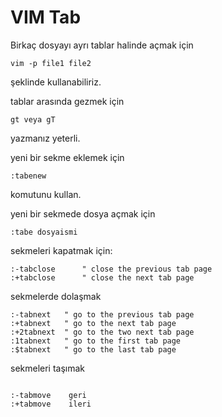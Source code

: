 # VIM Tab

Birkaç dosyayı ayrı tablar halinde açmak için

`vim -p file1 file2`

şeklinde kullanabiliriz.

tablar arasında gezmek için

`gt veya gT`

yazmanız yeterli.

yeni bir sekme eklemek için

`:tabenew`

komutunu kullan. 

yeni bir sekmede dosya açmak için

`:tabe dosyaismi`

sekmeleri kapatmak için:

```
:-tabclose      " close the previous tab page
:+tabclose      " close the next tab page

```

sekmelerde dolaşmak

```
:-tabnext   " go to the previous tab page
:+tabnext   " go to the next tab page
:+2tabnext  " go to the two next tab page
:1tabnext   " go to the first tab page
:$tabnext   " go to the last tab page

```

sekmeleri taşımak

```

:-tabmove    geri  
:+tabmove    ileri
